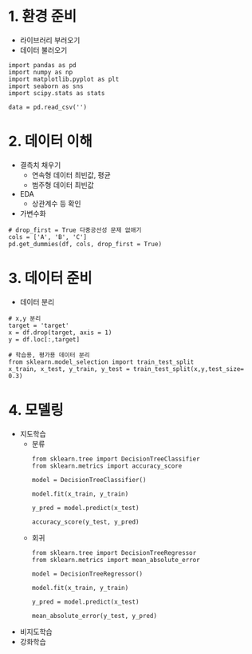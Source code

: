 # 1. 환경 준비
* 라이브러리 부러오기
* 데이터 불러오기
```
import pandas as pd
import numpy as np
import matplotlib.pyplot as plt
import seaborn as sns
import scipy.stats as stats

data = pd.read_csv('')
```

# 2. 데이터 이해
* 결측치 채우기
    * 연속형 데이터 최빈값, 평균
    * 범주형 데이터 최빈값
* EDA
    * 상관계수 등 확인
* 가변수화
```
# drop_first = True 다중공선성 문제 없애기
cols = ['A', 'B', 'C']
pd.get_dummies(df, cols, drop_first = True)
```

# 3. 데이터 준비
* 데이터 분리
```
# x,y 분리
target = 'target'
x = df.drop(target, axis = 1)
y = df.loc[:,target]

# 학습용, 평가용 데이터 분리
from sklearn.model_selection import train_test_split
x_train, x_test, y_train, y_test = train_test_split(x,y,test_size= 0.3)
```

# 4. 모델링
* 지도학습
    * 분류
        ```
        from sklearn.tree import DecisionTreeClassifier
        from sklearn.metrics import accuracy_score

        model = DecisionTreeClassifier()

        model.fit(x_train, y_train)

        y_pred = model.predict(x_test)

        accuracy_score(y_test, y_pred)
        ```
    * 회귀
        ```
        from sklearn.tree import DecisionTreeRegressor
        from sklearn.metrics import mean_absolute_error

        model = DecisionTreeRegressor()

        model.fit(x_train, y_train)

        y_pred = model.predict(x_test)

        mean_absolute_error(y_test, y_pred)
        ```
* 비지도학습
* 강화학습

